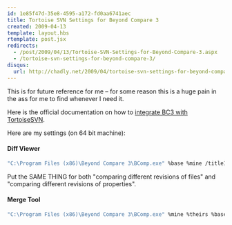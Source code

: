 ```yaml
---
id: 1e85f47d-35e8-4595-a172-fd0aa6741aec
title: Tortoise SVN Settings for Beyond Compare 3
created: 2009-04-13
template: layout.hbs
rtemplate: post.jsx
redirects:
  - /post/2009/04/13/Tortoise-SVN-Settings-for-Beyond-Compare-3.aspx
  - /tortoise-svn-settings-for-beyond-compare-3/
disqus: 
  url: http://chadly.net/2009/04/tortoise-svn-settings-for-beyond-compare-3/
---
```


This is for future reference for me – for some reason this is a huge pain in the ass for me to find whenever I need it.

Here is the official documentation on how to [integrate BC3 with TortoiseSVN](http://www.scootersoftware.com/support.php?c=kb_vcs.php).

Here are my settings (on 64 bit machine):

#### Diff Viewer

```bash
"C:\Program Files (x86)\Beyond Compare 3\BComp.exe" %base %mine /title1=%bname /title2=%yname /leftreadonly
```

Put the SAME THING for both "comparing different revisions of files" and "comparing different revisions of properties".

#### Merge Tool

```bash
"C:\Program Files (x86)\Beyond Compare 3\BComp.exe" %mine %theirs %base %merged /title1=%yname /title2=%tname /title3=%bname /title4=%mname
```